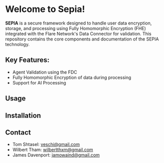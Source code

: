 # Welcome to Sepia!
**SEPIA** is a secure framework designed to handle user data encryption, storage, and processing using Fully Homomorphic Encryption (FHE) integrated with the Flare Network's Data Connector for validation. This repository contains the core components and documentation of the SEPIA technology.
## Key Features:
- Agent Validation using the FDC
- Fully Homomorphic Encryption of data during processing
- Support for AI Processing

## Usage

## Installation

## Contact

- Tom Shtasel: veschi@gmail.com
- Wilbert Tham: wilbertthxm@gmail.com
- James Davenport: jamowaind@gmail.com
